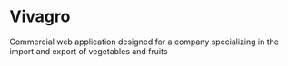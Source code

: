 # Vivagro
Commercial web application designed for a company specializing in the import and export of vegetables and fruits
